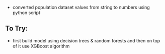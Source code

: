 - converted population dataset values from string to numbers using python script


## To Try:
- first build model using decision trees & random forests and then on top of it use XGBoost algorithm

